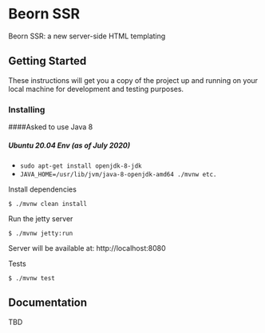 # Beorn SSR

Beorn SSR: a new server-side HTML templating 

## Getting Started

These instructions will get you a copy of the project up and running on your local machine for development and testing purposes.

### Installing

####Asked to use Java 8
##### Ubuntu 20.04 Env (as of July 2020)
* `sudo apt-get install openjdk-8-jdk`
* `JAVA_HOME=/usr/lib/jvm/java-8-openjdk-amd64 ./mvnw etc.`


Install dependencies

```
$ ./mvnw clean install
```

Run the jetty server

```
$ ./mvnw jetty:run
```
Server will be available at: http://localhost:8080


Tests

```
$ ./mvnw test
```


## Documentation

TBD
